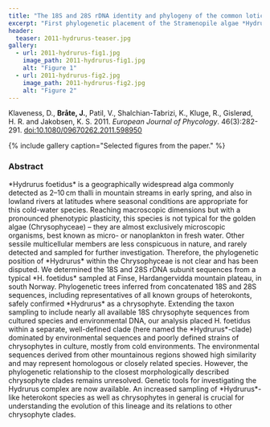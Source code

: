 ```yaml
---
title: "The 18S and 28S rDNA identity and phylogeny of the common lotic chrysophyte *Hydrurus foetidus*"
excerpt: "First phylogenetic placement of the Stramenopile algae *Hydrurus foetidus*."
header:
  teaser: 2011-hydrurus-teaser.jpg
gallery:
  - url: 2011-hydrurus-fig1.jpg
    image_path: 2011-hydrurus-fig1.jpg
    alt: "Figure 1"
  - url: 2011-hydrurus-fig2.jpg
    image_path: 2011-hydrurus-fig2.jpg
    alt: "Figure 2"
---
```

Klaveness, D., **Bråte, J.**, Patil, V., Shalchian-Tabrizi, K., Kluge, R., Gislerød, H. R. and Jakobsen, K. S. 2011. *European Journal of Phycology*. 46(3):282-291. [doi:10.1080/09670262.2011.598950](http://www.tandfonline.com/doi/abs/10.1080/09670262.2011.598950)

{% include gallery caption="Selected figures from the paper." %}

<h3>Abstract</h3>
*Hydrurus foetidus* is a geographically widespread alga commonly detected as 2–10 cm thalli in mountain streams in early spring, and also in lowland rivers at latitudes where seasonal conditions are appropriate for this cold-water species. Reaching macroscopic dimensions but with a pronounced phenotypic plasticity, this species is not typical for the golden algae (Chrysophyceae) – they are almost exclusively microscopic organisms, best known as micro- or nanoplankton in fresh water. Other sessile multicellular members are less conspicuous in nature, and rarely detected and sampled for further investigation. Therefore, the phylogenetic position of *Hydrurus* within the Chrysophyceae is not clear and has been disputed. We determined the 18S and 28S rDNA subunit sequences from a typical *H. foetidus* sampled at Finse, Hardangervidda mountain plateau, in south Norway. Phylogenetic trees inferred from concatenated 18S and 28S sequences, including representatives of all known groups of heterokonts, safely confirmed *Hydrurus* as a chrysophyte. Extending the taxon sampling to include nearly all available 18S chrysophyte sequences from cultured species and environmental DNA, our analysis placed H. foetidus within a separate, well-defined clade (here named the *Hydrurus*-clade) dominated by environmental sequences and poorly defined strains of chrysophytes in culture, mostly from cold environments. The environmental sequences derived from other mountainous regions showed high similarity and may represent homologous or closely related species. However, the phylogenetic relationship to the closest morphologically described chrysophyte clades remains unresolved. Genetic tools for investigating the Hydrurus complex are now available. An increased sampling of *Hydrurus*-like heterokont species as well as chrysophytes in general is crucial for understanding the evolution of this lineage and its relations to other chrysophyte clades.